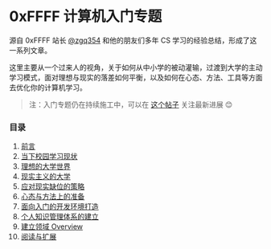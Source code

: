 
# 0xFFFF 计算机入门专题

源自 0xFFFF 站长 [@zgq354](https://github.com/zgq354) 和他的朋友们多年 CS 学习的经验总结，形成了这一系列文章。

这里主要从一个过来人的视角，关于如何从中小学的被动灌输，过渡到大学的主动学习模式，面对理想与现实的落差如何平衡，以及如何在心态、方法、工具等方面去优化你的计算机学习。

> 注：入门专题仍在持续施工中，可以在 [这个帖子](https://0xffff.one/d/1545) 关注最新进展 😊

### 目录
1. [前言](/getting-started/intro)
2. [当下校园学习现状](/getting-started/current-situation)
3. [理想的大学世界](/getting-started/ideal-university)
4. [现实主义的大学](/getting-started/realist-university)
5. [应对现实缺位的策略](/getting-started/core-strategies)
6. [心态与方法上的准备](/getting-started/mental-preparation)
7. [面向入门的开发环境打造](/getting-started/build-env)
8. [个人知识管理体系的建立](/getting-started/knowledge-base)
9. [建立领域 Overview](/getting-started/build-overview)
10. [阅读与扩展](/getting-started/more-materials)
